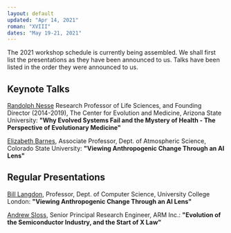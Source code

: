 ```yaml
---
layout: default
updated: "Apr 14, 2021"
roman: "XVIII"
dates: "May 19-21, 2021"
---
```




The 2021 workshop schedule is currently being assembled. We shall first list the presentations
as they have been announced to us. Talks have been listed in the order they were announced to 
us.

## Keynote Talks
[Randolph Nesse](https://www.randolphnesse.com/) Research Professor of Life Sciences, and Founding Director (2014-2019), 
The Center for Evolution and Medicine, Arizona State University:
**"Why Evolved Systems Fail and the Mystery of Health - The Perspective of Evolutionary Medicine"** 

[Elizabeth Barnes](https://www.atmos.colostate.edu/people/faculty/barnes/), Associate Professor, Dept. of Atmospheric Science, Colorado State University:
**"Viewing Anthropogenic Change Through an AI Lens"**


## Regular Presentations 
[Bill Langdon](http://www0.cs.ucl.ac.uk/staff/W.Langdon/), Professor, Dept. of Computer Science, University College London:
**"Viewing Anthropogenic Change Through an AI Lens"**

[Andrew Sloss](https://www.linkedin.com/in/asloss), Senior Principal Research Engineer, ARM Inc.:
**"Evolution of the Semiconductor Industry, and the Start of X Law"**


